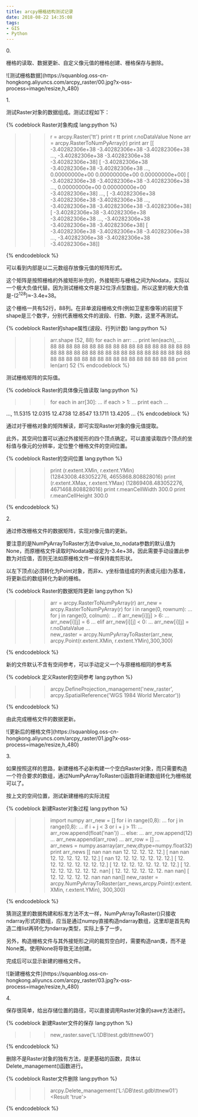 ```yaml
---
title: arcpy栅格结构测试记录
date: 2018-08-22 14:35:08
tags:
- GIS
- Python
---
```

<span class="pageTitle">0.</span>

栅格的读取、数据更新、自定义像元值的栅格创建、栅格保存与删除。

<div class="blogPic">
	![测试栅格数据](https://squanblog.oss-cn-hongkong.aliyuncs.com/arcpy_raster/00.jpg?x-oss-process=image/resize,h_480)
</div>

<span class="pageTitle">1.</span>

测试Raster对象的数据组成。测试过程如下：

{% codeblock Raster对象构成 lang:python %}
>>> r = arcpy.Raster('tt')
>>> print r
tt
>>> print r.noDataValue
None
>>> arr = arcpy.RasterToNumPyArray(r)
>>> print arr
[[ -3.40282306e+38  -3.40282306e+38  -3.40282306e+38 ...,  -3.40282306e+38
   -3.40282306e+38  -3.40282306e+38]
 [ -3.40282306e+38  -3.40282306e+38  -3.40282306e+38 ...,   0.00000000e+00
    0.00000000e+00   0.00000000e+00]
 [ -3.40282306e+38  -3.40282306e+38  -3.40282306e+38 ...,   0.00000000e+00
    0.00000000e+00  -3.40282306e+38]
 ..., 
 [ -3.40282306e+38  -3.40282306e+38  -3.40282306e+38 ...,  -3.40282306e+38
   -3.40282306e+38  -3.40282306e+38]
 [ -3.40282306e+38  -3.40282306e+38  -3.40282306e+38 ...,  -3.40282306e+38
   -3.40282306e+38  -3.40282306e+38]
 [ -3.40282306e+38  -3.40282306e+38  -3.40282306e+38 ...,  -3.40282306e+38
   -3.40282306e+38  -3.40282306e+38]]
>>> 
{% endcodeblock %}

可以看到内部是以二元数组存放像元值的矩阵形式。

这个矩阵是按照栅格的外接矩形补完的，外接矩形与栅格之间为Nodata，实际以一个极大负值代替。因为测试栅格文件是32位浮点型数组，所以这里的极大负值是-(2<sup>128</sup>)≈-3.4e+38。

这个栅格一共有52行，88列。在非单波段栅格文件(例如卫星影像等)的前提下shape是三个数字，分别代表栅格文件的波段、行数、列数，这里不再测试。

{% codeblock Raster的shape属性(波段、行列计数) lang:python %}
>>> arr.shape
(52, 88)
>>> for each in arr:
...     print len(each),
...     
88 88 88 88 88 88 88 88 88 88 88 88 88 88 88 88 88 88 88 88 88 88 88 88 88 88 88 88 88 88 88 88 88 88 88 88 88 88 88 88 88 88 88 88 88 88 88 88 88 88 88 88
>>> print len(arr)
52
{% endcodeblock %}

测试栅格矩阵的实际值。

{% codeblock Raster的具体像元值读取 lang:python %}
>>> for each in arr[30]:
...     if each > 1:
...         print each
...         

...,
11.5315
12.0315
12.4738
12.8547
13.1711
13.4205
...
{% endcodeblock %}

通过对于栅格对象的矩阵解读，即可实现Raster对象的像元值提取。

此外，其空间位置可以通过外接矩形的四个顶点确定。可以直接读取四个顶点的坐标值与像元的分辨率，定位整个栅格文件的空间位置。

{% codeblock Raster的空间位置 lang:python %}
>>> print (r.extent.XMin, r.extent.YMin)
(12843008.483052276, 4655868.808828016)
>>> print (r.extent.XMax, r.extent.YMax)
(12869408.483052276, 4671468.808828016)
>>> print r.meanCellWidth
300.0
>>> print r.meanCellHeight
300.0
>>> 
{% endcodeblock %}

<span class="pageTitle">2.</span>

通过修改栅格文件的数据矩阵，实现对像元值的更新。

要注意的是NumPyArrayToRaster方法中value_to_nodata参数的默认值为None，而原栅格文件读取时Nodata被设定为-3.4e+38，因此需要手动设置此参数为对应值，否则无法如原栅格文件一样保持裁剪形状。

以左下顶点(必须转化为Point对象，而非x、y坐标值组成的列表或元组)为基准，将更新后的数组转化为新的栅格。

{% codeblock Raster的数据矩阵更新 lang:python %}
>>> arr = arcpy.RasterToNumPyArray(r)
>>> arr_new = arcpy.RasterToNumPyArray(r)
>>> for i in range(0, rownum):
...     for j in range(0, colnum):
...         if arr_new[i][j] > 6:
...             arr_new[i][j] = 6
...         elif arr_new[i][j] < 0:
...             arr_new[i][j] = r.noDataValue
...             
>>> new_raster = arcpy.NumPyArrayToRaster(arr_new, arcpy.Point(r.extent.XMin, r.extent.YMin),300,300)
>>> 
{% endcodeblock %}

新的文件默认不含有空间参考，可以手动定义一个与原栅格相同的参考系

{% codeblock 定义Raster的空间参考 lang:python %}
>>> arcpy.DefineProjection_management('new_raster', arcpy.SpatialReference('WGS 1984 World Mercator'))
>>> 
{% endcodeblock %}

由此完成栅格文件的数据更新。

<div class="blogPic">
	![更新后的栅格文件](https://squanblog.oss-cn-hongkong.aliyuncs.com/arcpy_raster/01.jpg?x-oss-process=image/resize,h_480)
</div>

<span class="pageTitle">3.</span>

如果按照这样的思路，新建栅格不必新构建一个空白Raster对象，而只需要构造一个符合要求的数组，通过NumPyArrayToRaster()函数将新建数组转化为栅格就可以了。

按上文的空间位置，测试新建栅格的实际流程

{% codeblock 新建Raster对象过程 lang:python %}
>>> import numpy
>>> arr_new = []
>>> for i in range(0,8):
...     for j in range(0,8):
...         if i + j < 3 or i + j > 11:
...             arr_row.append(float('nan'))
...         else:
...             arr_row.append(12)
...     arr_new.append(arr_row)
...     arr_row = []
...     
>>> arr_news = numpy.asarray(arr_new,dtype=numpy.float32)
>>> print arr_news
[[ nan  nan  nan  12.  12.  12.  12.  12.]
 [ nan  nan  12.  12.  12.  12.  12.  12.]
 [ nan  12.  12.  12.  12.  12.  12.  12.]
 [ 12.  12.  12.  12.  12.  12.  12.  12.]
 [ 12.  12.  12.  12.  12.  12.  12.  12.]
 [ 12.  12.  12.  12.  12.  12.  12.  nan]
 [ 12.  12.  12.  12.  12.  12.  nan  nan]
 [ 12.  12.  12.  12.  12.  nan  nan  nan]]
>>> new_raster = arcpy.NumPyArrayToRaster(arr_news,arcpy.Point(r.extent.XMin, r.extent.YMin), 300,300)
>>> 
{% endcodeblock %}

猜测这里的数据构建和标准方法不太一样，NumPyArrayToRaster()只接收ndarray形式的数组，应当是通过numpy直接构造ndarray数组，这里却是首先构造二维list再转化为ndarray类型，实际上多了一步。

另外，构造栅格文件与其外接矩形之间的裁剪空白时，需要构造nan类，而不是None类。使用None将导致无法创建。

完成后可以显示新建的栅格文件。

<div class="blogPic">
	![新建栅格文件](https://squanblog.oss-cn-hongkong.aliyuncs.com/arcpy_raster/03.jpg?x-oss-process=image/resize,h_480)
</div>

<span class="pageTitle">4.</span>

保存很简单，给出存储位置的路径，可以直接调用Raster对象的save方法进行。

{% codeblock 新建Raster文件的保存 lang:python %}
>>> new_raster.save('L:\\DB\\test.gdb\\ttnew00')
>>> 
{% endcodeblock %}

删除不是Raster对象的独有方法，是更基础的函数，具体以Delete_management()函数进行。

{% codeblock Raster文件删除 lang:python %}
>>> arcpy.Delete_management('L:\\DB\\test.gdb\\ttnew01')
<Result 'true'>
>>> 
{% endcodeblock %}
